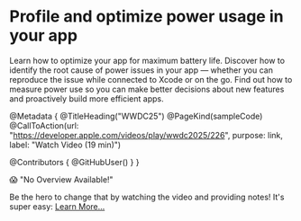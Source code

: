 # Profile and optimize power usage in your app

Learn how to optimize your app for maximum battery life. Discover how to identify the root cause of power issues in your app — whether you can reproduce the issue while connected to Xcode or on the go. Find out how to measure power use so you can make better decisions about new features and proactively build more efficient apps.

@Metadata {
   @TitleHeading("WWDC25")
   @PageKind(sampleCode)
   @CallToAction(url: "https://developer.apple.com/videos/play/wwdc2025/226", purpose: link, label: "Watch Video (19 min)")

   @Contributors {
      @GitHubUser(<replace this with your GitHub handle>)
   }
}

😱 "No Overview Available!"

Be the hero to change that by watching the video and providing notes! It's super easy:
 [Learn More…](https://wwdcnotes.com/documentation/wwdcnotes/contributing)
